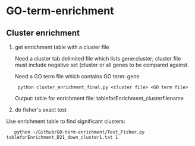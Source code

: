 # GO-term-enrichment

## Cluster enrichment
1. get enrichment table with a cluster file

    Need a cluster tab delimited file which lists gene:cluster; cluster file must include negative set (cluster or all genes to be    compared against.
    
    Need a GO term file which contains GO term: gene
    
        python cluster_enrichment_final.py <cluster file> <GO term file>
        
    Output: table for enrichment file: tableforEnrichment_clusterfilename
    
2. do fisher's exact test

  Use enrichment table to find significant clusters:
  
       python ~/Github/GO-term-enrichment/Test_Fisher.py tableforEnrichment_D21_down_cluster1.txt 1
